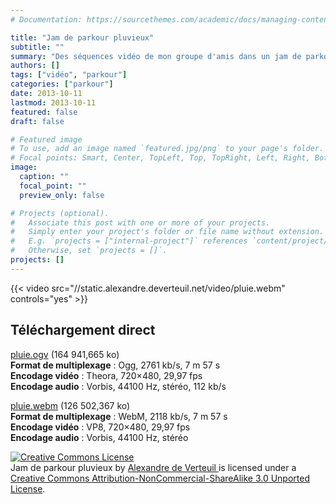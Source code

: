 ```yaml
---
# Documentation: https://sourcethemes.com/academic/docs/managing-content/

title: "Jam de parkour pluvieux"
subtitle: ""
summary: "Des séquences vidéo de mon groupe d'amis dans un jam de parkour un jour de pluie."
authors: []
tags: ["vidéo", "parkour"]
categories: ["parkour"]
date: 2013-10-11
lastmod: 2013-10-11
featured: false
draft: false

# Featured image
# To use, add an image named `featured.jpg/png` to your page's folder.
# Focal points: Smart, Center, TopLeft, Top, TopRight, Left, Right, BottomLeft, Bottom, BottomRight.
image:
  caption: ""
  focal_point: ""
  preview_only: false

# Projects (optional).
#   Associate this post with one or more of your projects.
#   Simply enter your project's folder or file name without extension.
#   E.g. `projects = ["internal-project"]` references `content/project/deep-learning/index.md`.
#   Otherwise, set `projects = []`.
projects: []
---
```


{{< video src="//static.alexandre.deverteuil.net/video/pluie.webm" controls="yes" >}}

## Téléchargement direct

[pluie.ogv](//static.alexandre.deverteuil.net/video/pluie.ogv) (164&nbsp;941,665&nbsp;ko)  
**Format de multiplexage**&nbsp;: Ogg, 2761&nbsp;kb/s, 7&nbsp;m 57&nbsp;s  
**Encodage vidéo**&nbsp;: Theora, 720×480, 29,97&nbsp;fps  
**Encodage audio**&nbsp;: Vorbis, 44100&nbsp;Hz, stéréo, 112&nbsp;kb/s

[pluie.webm](//static.alexandre.deverteuil.net/video/pluie.webm) (126&nbsp;502,367&nbsp;ko)  
**Format de multiplexage**&nbsp;: WebM, 2118&nbsp;kb/s, 7&nbsp;m 57&nbsp;s  
**Encodage vidéo**&nbsp;: VP8, 720×480, 29,97&nbsp;fps  
**Encodage audio**&nbsp;: Vorbis, 44100&nbsp;Hz, stéréo

<p>
    <a rel="license" href="http://creativecommons.org/licenses/by-nc-sa/3.0/deed.en_US">
        <img alt="Creative Commons License" style="border-width:0" src="http://i.creativecommons.org/l/by-nc-sa/3.0/88x31.png" class="inline" />
    </a><br />
    <span xmlns:dct="http://purl.org/dc/terms/" href="http://purl.org/dc/dcmitype/MovingImage" property="dct:title" rel="dct:type">
        Jam de parkour pluvieux
    </span>
    by
    <a xmlns:cc="http://creativecommons.org/ns#" href="http://alexandre.deverteuil.net/" property="cc:attributionName" rel="cc:attributionURL">
        Alexandre de Verteuil
    </a>
    is licensed under a
    <a rel="license" href="http://creativecommons.org/licenses/by-nc-sa/3.0/deed.en_US">
        Creative Commons Attribution-NonCommercial-ShareAlike 3.0 Unported License</a>.
</p>

